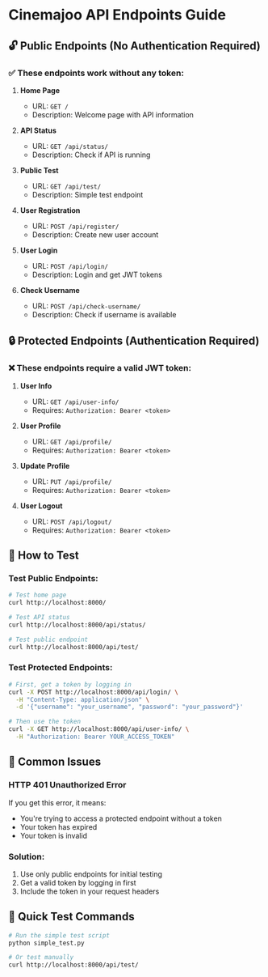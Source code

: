 # Cinemajoo API Endpoints Guide

## 🔓 Public Endpoints (No Authentication Required)

### ✅ These endpoints work without any token:

1. **Home Page**
   - URL: `GET /`
   - Description: Welcome page with API information

2. **API Status**
   - URL: `GET /api/status/`
   - Description: Check if API is running

3. **Public Test**
   - URL: `GET /api/test/`
   - Description: Simple test endpoint

4. **User Registration**
   - URL: `POST /api/register/`
   - Description: Create new user account

5. **User Login**
   - URL: `POST /api/login/`
   - Description: Login and get JWT tokens

6. **Check Username**
   - URL: `POST /api/check-username/`
   - Description: Check if username is available

## 🔒 Protected Endpoints (Authentication Required)

### ❌ These endpoints require a valid JWT token:

1. **User Info**
   - URL: `GET /api/user-info/`
   - Requires: `Authorization: Bearer <token>`

2. **User Profile**
   - URL: `GET /api/profile/`
   - Requires: `Authorization: Bearer <token>`

3. **Update Profile**
   - URL: `PUT /api/profile/`
   - Requires: `Authorization: Bearer <token>`

4. **User Logout**
   - URL: `POST /api/logout/`
   - Requires: `Authorization: Bearer <token>`

## 🧪 How to Test

### Test Public Endpoints:
```bash
# Test home page
curl http://localhost:8000/

# Test API status
curl http://localhost:8000/api/status/

# Test public endpoint
curl http://localhost:8000/api/test/
```

### Test Protected Endpoints:
```bash
# First, get a token by logging in
curl -X POST http://localhost:8000/api/login/ \
  -H "Content-Type: application/json" \
  -d '{"username": "your_username", "password": "your_password"}'

# Then use the token
curl -X GET http://localhost:8000/api/user-info/ \
  -H "Authorization: Bearer YOUR_ACCESS_TOKEN"
```

## 🚨 Common Issues

### HTTP 401 Unauthorized Error
If you get this error, it means:
- You're trying to access a protected endpoint without a token
- Your token has expired
- Your token is invalid

### Solution:
1. Use only public endpoints for initial testing
2. Get a valid token by logging in first
3. Include the token in your request headers

## 🎯 Quick Test Commands

```bash
# Run the simple test script
python simple_test.py

# Or test manually
curl http://localhost:8000/api/test/
```









